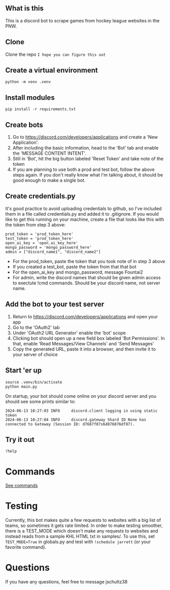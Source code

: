 ## What is this
This is a discord bot to scrape games from hockey league websites in the PNW.

## Clone
Clone the repo
`I hope you can figure this out`

## Create a virtual environment
`python -m venv .venv`

## Install modules
`pip install -r requirements.txt`

## Create bots
1. Go to https://discord.com/developers/applications and create a 'New Application'.
2. After including the basic information, head to the 'Bot' tab and enable the
'MESSAGE CONTENT INTENT'. 
3. Still in 'Bot', hit the big button labeled 'Reset Token' and take note of the token
4. If you are planning to use both a prod and test bot, follow the above steps again.
If you don't really know what I'm talking about, it should be good enough to make a
single bot.

## Create credentials.py
It's good practice to avoid uploading credentials to github, so I've included
them in a file called credentials.py and added it to .gitignore. If you
would like to get this running on your machine, create a file that looks like
this with the token from step 3 above:

```
prod_token = 'prod_token_here'
test_token = 'prod_token_here'
open_ai_key = 'open_ai_key_here'
mongo_password = 'mongo_password_here'
admin = ["discord_name1", "discord_name2"]
```

- For the prod_token, paste the token that you took note of in step 3 above
- If you created a test_bot, paste the token from that that bot
- For the open_ai_key and mongo_password, message Fountai2
- For admin, write the discord names that should be given admin access to 
  exectute !cmd commands. Should be your discord name, not server name.

## Add the bot to your test server
1. Return to https://discord.com/developers/applications and open your app
2. Go to the 'OAuth2' tab
3. Under 'OAuth2 URL Generator' enable the 'bot' scope
4. Clicking bot should open up a new field box labeled 'Bot Permissions'. In that,
enable 'Read Messages/View Channels' and 'Send Messages'
5. Copy the generated URL, paste it into a browser, and then invite it to your server of
choice

## Start 'er up
```
source .venv/bin/activate
python main.py
```

On startup, your bot should come online on your discord server and you should see some
prints similar to:
```
2024-06-13 10:27:03 INFO     discord.client logging in using static token
2024-06-13 10:27:04 INFO     discord.gateway Shard ID None has connected to Gateway (Session ID: d7687f87s6d876876df87).
```

## Try it out
`!help`

# Commands
[See commands](https://github.com/jschultz38/degenbot/blob/master/bot.py)

# Testing
Currently, this bot makes quite a few requests to websites with a big list of teams, so sometimes it gets rate limited.
In order to make testing smoother, there is a TEST_MODE which doesn't make any requests to websites and instead reads
from a sample KHL HTML txt in samples/. To use this, set `TEST_MODE=True` in globals.py and test with 
`!schedule jarrett` (or your favorite command).

# Questions
If you have any questions, feel free to message jschultz38
